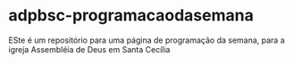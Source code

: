 # adpbsc-programacaodasemana
ESte é um repositório para uma página de programação da semana, para a igreja Assembléia de Deus em Santa Cecília
